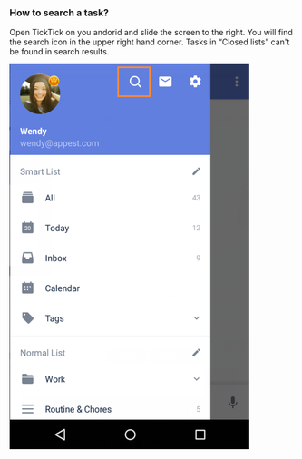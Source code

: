 ### How to search a task?

Open TickTick on you andorid and slide the screen to the right. You will find the search icon in the upper right hand corner. Tasks in “Closed lists” can't be found in search results.

![](search.png)